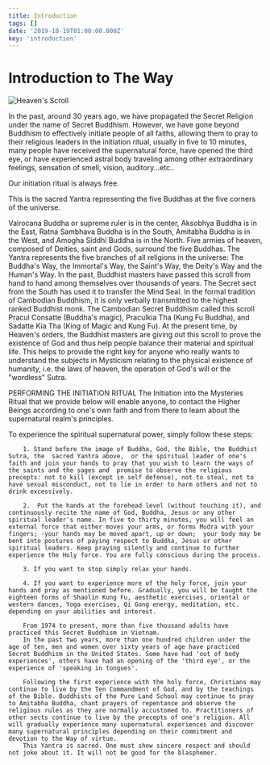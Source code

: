 ```yaml
---
title: Introduction
tags: []
date: '2019-10-19T01:00:00.000Z'
key: 'introduction'
---
```


# Introduction to The Way

![Heaven's Scroll](https://vutruhuyenbi.com/attachment/articles/heavenly_scroll_rain.png)

In the past, around 30 years ago, we have propagated the Secret Religion under the name of Secret Buddhism. However, we have gone beyond Buddhism to effectively initiate people of all faiths, allowing them to pray to their religious leaders in the initiation ritual, usually in five to 10 minutes, many people have received the supernatural force, have opened the third eye, or have experienced astral body traveling among other extraordinary feelings, sensation of smell, vision, auditory...etc..

Our initiation ritual is always free.

This is the sacred Yantra representing the five Buddhas at the five corners of the universe.

Vairocana Buddha or supreme ruler is in the center, Aksobhya Buddha is in the East, Ratna Sambhava Buddha is in the South, Amitabha Buddha is in the West, and Amogha Siddhi Buddha is in the North. Five armies of heaven, composed of Deities, saint and Gods, surround the five Buddhas. The Yantra represents the five branches of all religions in the universe: The Buddha's Way, the Immortal's Way, the Saint's Way, the Deity's Way and the Human's Way.
In the past, Buddhist masters have passed this scroll from hand to hand among themselves over thousands of years. The Secret sect from the South has used it to transfer the Mind Seal. In the formal tradition of Cambodian Buddhism, it is only verbally transmitted to the highest ranked Buddhist monk.
The Cambodian Secret Buddhism called this scroll Pracul Consatte (Buddha's magic), Praculkia Tha (Kung Fu Buddha), and Sadatte Kia Tha (King of Magic and Kung Fu). At the present time, by Heaven's orders, the Buddhist masters are giving out this scroll to prove the existence of God and thus help people balance their material and spiritual life. This helps to provide the right key for anyone who really wants to understand the subjects in Mysticism relating to the physical existence of humanity, i.e. the laws of heaven, the operation of God's will or the "wordless" Sutra.

PERFORMING THE INITIATION RITUAL
The Initiation into the Mysteries Ritual that we provide below will enable anyone, to contact the Higher Beings according to one's own faith and from there to learn about the supernatural realm's principles.

To experience the spiritual supernatural power, simply follow these steps:

        1. Stand before the image of Buddha, God, the Bible, the Buddhist Sutra, the  sacred Yantra above,  or the spiritual leader of one's faith and join your hands to pray that you wish to learn the ways of the saints and the sages and  promise to observe the religious precepts: not to kill (except in self defense), not to steal, not to have sexual misconduct, not to lie in order to harm others and not to drink excessively.

        2.  Put the hands at the forehead level (without touching it), and continuously recite the name of God, Buddha, Jesus or any other spiritual leader's name. In five to thirty minutes, you will feel an external force that either moves your arms, or forms Mudra with your fingers; -your hands may be moved apart, up or down;  your body may be bent into postures of paying respect to Buddha, Jesus or other spiritual leaders. Keep praying silently and continue to further experience the Holy force. You are fully conscious during the process.

        3. If you want to stop simply relax your hands.

        4. If you want to experience more of the holy force, join your hands and pray as mentioned before. Gradually, you will be taught the eighteen forms of Shaolin Kung Fu, aesthetic exercises, oriental or western dances, Yoga exercises, Qi Gong energy, meditation, etc. depending on your abilities and interest.

        From 1974 to present, more than five thousand adults have practiced this Secret Buddhism in Vietnam.
        In the past two years, more than one hundred children under the age of ten, men and women over sixty years of age have practiced Secret Buddhism in the United States. Some have had 'out of body experiences', others have had an opening of the 'third eye', or the experience of 'speaking in tongues'.

        Following the first experience with the holy force, Christians may continue to live by the Ten Commandment of God, and by the teachings of the Bible. Buddhists of the Pure Land School may continue to pray to Amitabha Buddha, chant prayers of repentance and observe the religious rules as they are normally accustomed to. Practitioners of other sects continue to live by the precepts of one's religion. All will gradually experience many supernatural experiences and discover many supernatural principles depending on their commitment and devotion to the Way of virtue.
        This Yantra is sacred. One must show sincere respect and should not joke about it. It will not be good for the blasphemer.
